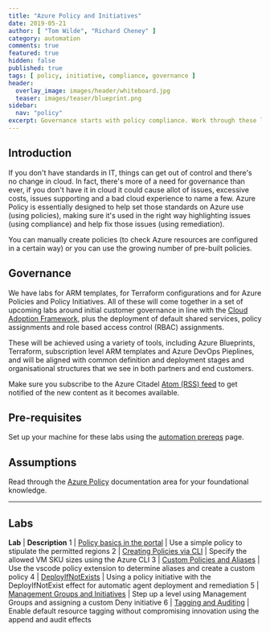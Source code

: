 ```yaml
---
title: "Azure Policy and Initiatives"
date: 2019-05-21
author: [ "Tom Wilde", "Richard Cheney" ]
category: automation
comments: true
featured: true
hidden: false
published: true
tags: [ policy, initiative, compliance, governance ]
header:
  overlay_image: images/header/whiteboard.jpg
  teaser: images/teaser/blueprint.png
sidebar:
  nav: "policy"
excerpt: Governance starts with policy compliance. Work through these labs to make Azure Policy and Initiatives work for you.
---
```


## Introduction

If you don't have standards in IT, things can get out of control and there's no change in cloud. In fact, there's more of a need for governance than ever, if you don't have it in cloud it could cause allot of issues, excessive costs, issues supporting and a bad cloud experience to name a few. Azure Policy is essentially designed to help set those standards on Azure use (using policies), making sure it's used in the right way highlighting issues (using compliance) and help fix those issues (using remediation).

You can manually create policies (to check Azure resources are configured in a certain way) or you can use the growing number of pre-built policies.

## Governance

We have labs for ARM templates, for Terraform configurations and for Azure Policies and Policy Initiatives. All of these will come together in a set of upcoming labs around initial customer governance in line with the [Cloud Adoption Framework](https://aka.ms/caf), plus the deployment of default shared services, policy assignments and role based access control (RBAC) assignments.

These will be achieved using a variety of tools, including Azure Blueprints, Terraform, subscription level ARM templates and Azure DevOps Pieplines, and will be aligned with common definition and deployment stages and organisational structures that we see in both partners and end customers.

Make sure you subscribe to the Azure Citadel [Atom (RSS) feed](/feed.xml) to get notified of the new content as it becomes available.

## Pre-requisites

Set up your machine for these labs using the [automation prereqs](/prereqs) page.

## Assumptions

Read through the [Azure Policy](https://docs.microsoft.com/en-gb/azure/governance/policy/overview) documentation area for your foundational knowledge.

----------

## Labs

**Lab** | **Description**
1 | [Policy basics in the portal](basics) | Use a simple policy to stipulate the permitted regions
2 | [Creating Policies via CLI](cli) | Specify the allowed VM SKU sizes using the Azure CLI
3 | [Custom Policies and Aliases](custom) | Use the vscode policy extension to determine aliases and create a custom policy
4 | [DeployIfNotExists](deploy) | Using a policy initiative with the DeployIfNotExist effect for automatic agent deployment and remediation
5 | [Management Groups and Initiatives](mg) | Step up a level using Management Groups and assigning a custom Deny initiative
6 | [Tagging and Auditing](tagging) | Enable default resource tagging without compromising innovation using the append and audit effects
